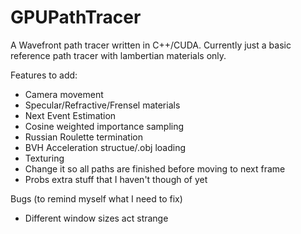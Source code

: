 # GPUPathTracer

A Wavefront path tracer written in C++/CUDA. Currently just a basic reference path tracer with lambertian materials only.

Features to add:
 - Camera movement
 - Specular/Refractive/Frensel materials
 - Next Event Estimation
 - Cosine weighted importance sampling
 - Russian Roulette termination
 - BVH Acceleration structue/.obj loading
 - Texturing
 - Change it so all paths are finished before moving to next frame
 - Probs extra stuff that I haven't though of yet
 
 Bugs (to remind myself what I need to fix)
 - Different window sizes act strange
